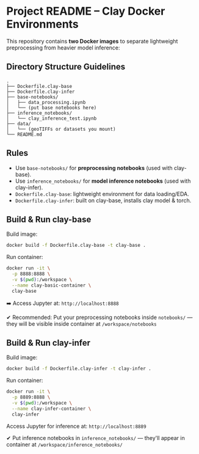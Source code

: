 # Project README – Clay Docker Environments

This repository contains **two Docker images** to separate lightweight preprocessing from heavier model inference:

## Directory Structure Guidelines

```
.
├── Dockerfile.clay-base
├── Dockerfile.clay-infer
├── base-notebooks/
│   ├── data_processing.ipynb
│   └── (put base notebooks here)
├── inference_notebooks/
│   └── clay_inference_test.ipynb
├── data/
│   └── (geoTIFFs or datasets you mount)
└── README.md
```

##  Rules

* Use `base-notebooks/` for **preprocessing notebooks** (used with clay-base).
* Use `inference_notebooks/` for **model inference notebooks** (used with clay-infer).
* `Dockerfile.clay-base`: lightweight environment for data loading/EDA.
* `Dockerfile.clay-infer`: built on clay-base, installs clay model & torch.

##  Build & Run clay-base

Build image:

```bash
docker build -f Dockerfile.clay-base -t clay-base .
```

Run container:

```bash
docker run -it \
  -p 8888:8888 \
  -v $(pwd):/workspace \
  --name clay-basic-container \
  clay-base
```

➡️ Access Jupyter at: `http://localhost:8888`

✔ Recommended: Put your preprocessing notebooks inside `notebooks/` — they will be visible inside container at `/workspace/notebooks`

##  Build & Run clay-infer

Build image:

```bash
docker build -f Dockerfile.clay-infer -t clay-infer .
```

Run container:

```bash
docker run -it \
  -p 8889:8888 \
  -v $(pwd):/workspace \
  --name clay-infer-container \
  clay-infer
```

 Access Jupyter for inference at: `http://localhost:8889`

✔ Put inference notebooks in `inference_notebooks/` — they'll appear in container at `/workspace/inference_notebooks/`